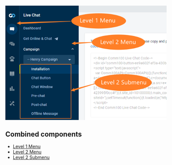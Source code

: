 ![custom menu.png](/.attachments/custom%20menu-fa393ebd-ae73-44f0-b918-e7ba1d18b735.png)

## Combined components
- [Level 1 Menu](/References/UI/Menu/Level-1-Menu)
- [Level 2 Menu](/References/UI/Menu/Level-2-Menu)
- [Level 2 Submenu](/References/UI/Menu/Level-2-Submenu)

